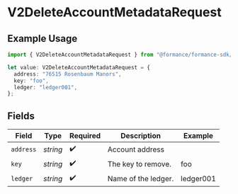# V2DeleteAccountMetadataRequest

## Example Usage

```typescript
import { V2DeleteAccountMetadataRequest } from "@formance/formance-sdk/sdk/models/operations";

let value: V2DeleteAccountMetadataRequest = {
  address: "76515 Rosenbaum Manors",
  key: "foo",
  ledger: "ledger001",
};
```

## Fields

| Field               | Type                | Required            | Description         | Example             |
| ------------------- | ------------------- | ------------------- | ------------------- | ------------------- |
| `address`           | *string*            | :heavy_check_mark:  | Account address     |                     |
| `key`               | *string*            | :heavy_check_mark:  | The key to remove.  | foo                 |
| `ledger`            | *string*            | :heavy_check_mark:  | Name of the ledger. | ledger001           |